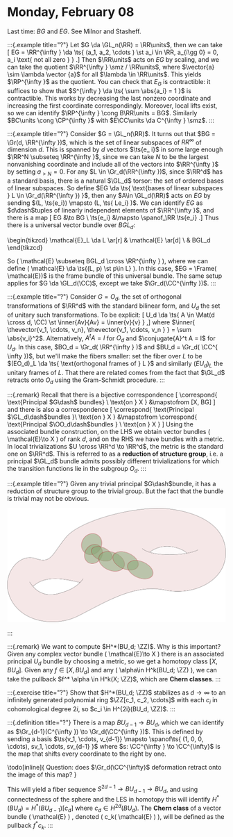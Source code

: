 # Monday, February 08

Last time: $BG$ and $EG$.
See Milnor and Stasheff.


:::{.example title="?"}
Let $G \da \GL_n(\RR) = \RR\units$, then we can take 
\[
EG = \RR^{\infty } \da \ts{ (a_1, a_2, \cdots ) \st a_i \in \RR, a_{i\gg 0} = 0, a_i \text{ not all zero } }
.\]
Then $\RR\units$ acts on $EG$ by scaling, and we can take the quotient $\RR^{\infty } \smz / \RR\units$, where $\vector{a} \sim \lambda \vector {a}$ for all $\lambda \in \RR\units$.
This yields $\RP^{\infty }$ as the quotient.
You can check that $E_G$ is contractible: it suffices to show that $S^{\infty } \da \ts{ \sum \abs{a_i} = 1 }$ is contractible.
This works by decreasing the last nonzero coordinate and increasing the first coordinate correspondingly.
Moreover, local lifts exist, so we can identify $\RP^{\infty } \cong B\RR\units = BG$.
Similarly $BC\units \cong \CP^{\infty }$ with $E\CC\units \da C^{\infty } \smz$.
:::


:::{.example title="?"}
Consider $G = \GL_n(\RR)$.
It turns out that $BG = \Gr(d, \RR^{\infty })$, which is the set of linear subspaces of $RR^{\infty }$ of dimension $d$.
This is spanned by $d$ vectors $\ts{e_ i}$ in some large enough $\RR^N \subseteq \RR^{\infty }$, since we can take $N$ to be the largest nonvanishing coordinate and include all of the vectors into $\RR^{\infty }$ by setting $a_{> N} = 0$.
For any $L \in \Gr_d(\RR^{\infty })$, since $\RR^d$ has a standard basis, there is a natural $\GL_d$ torsor: the set of ordered bases of linear subspaces.
So define $EG \da \ts{ \text{bases of linear subspaces } L \in \Gr_d(\RR^{\infty }) }$, then any $A\in \GL_d(\RR)$ acts on $EG$ by sending $(L, \ts{e_i}) \mapsto (L, \ts{ Le_i} )$.
We can identify $EG$ as $d\dash$tuples of linearly independent elements of $\RR^{\infty }$, and there is a map 
\[
EG &\to BG \\
\ts{e_i} &\mapsto \spanof_\RR \ts{e_i}
.\]
Thus there is a universal vector bundle over $BGL_d$:


\begin{tikzcd}
\mathcal{E}_L \da L 
  \ar[r] 
& 
\mathcal{E} 
  \ar[d] 
\\
& 
BGL_d
\end{tikzcd}

So \( \mathcal{E} \subseteq BGL_d \cross \RR^{\infty }  \), where we can define \( \mathcal{E} \da \ts{(L, p) \st p\in L}  \).
In this case, $EG = \Frame( \mathcal{E})$ is the frame bundle of this universal bundle. 
The same setup applies for $G \da \GL_d(\CC)$, except we take $\Gr_d(\CC^{\infty })$.
:::


:::{.example title="?"}
Consider $G = O_d$, the set of orthogonal transformations of $\RR^d$ with the standard bilinear form, and $U_d$ the set of unitary such transformations.
To be explicit:
\[
U_d \da \ts{ A \in \Mat(d \cross d, \CC) \st \inner{Av}{Av} = \inner{v}{v} }
,\]
where $\inner{ \thevector{v_1, \cdots, v_n}, \thevector{v_1, \cdots, v_n } } = \sum \abs{v_i}^2$.
Alternatively, $A^t A = I$ for $O_d$ and $\conjugate{A}^t A = I$ for $U_d$.
In this case, $BO_d = \Gr_d( \RR^{\infty } )$ and $BU_d = \Gr_d( \CC^{ \infty })$, but we'll make the fibers smaller: set the fiber over $L$ to be $(EO_d)_L \da \ts{ \text{orthogonal frames of } L }$ and similarly $(EU_d)_L$ the unitary frames of $L$.
That there are related comes from the fact that $\GL_d$ retracts onto $O_d$ using the Gram-Schmidt procedure.
:::


:::{.remark}
Recall that there is a bijective correspondence
\[
\correspond{
  \text{Principal $G\dash$ bundles}
  \\ \text{on } X
}
&\mapstofrom
  [X, BG]
\]
and there is also a correspondence 
\[
\correspond{
  \text{Principal $\GL_d\dash$bundles }\\
  \text{on } X
}
&\mapstofrom
\correspond{
  \text{Principal $\OO_d\dash$bundles } \\
  \text{on } X
}
\]
Using the associated bundle construction, on the LHS we obtain vector bundles \( \mathcal{E}\to X  \) of rank $d$, and on the RHS we have bundles with a metric.
In local trivializations $U \cross \RR^d \to \RR^d$, the metric is the standard one on $\RR^d$.
This is referred to as a **reduction of structure group**, i.e. a principal $\GL_d$ bundle admits possibly different trivializations for which the transition functions lie in the subgroup $O_d$.
:::


:::{.example title="?"}
Given any trivial principal $G\dash$bundle, it has a reduction of structure group to the trivial group.
But the fact that the bundle is trivial may not be obvious.

<!--\begin{tikzpicture}-->
<!--\fontsize{41pt}{1em} -->
<!--\node (node_one) at (0,0) { \import{/home/zack/SparkleShare/github.com/Notes/Class_Notes/2021/Spring/FourManifolds/sections/figures}{forbidden_donut.pdf_tex} };-->
<!--\end{tikzpicture}-->

![](figures/forbidden_donut.png)

:::


:::{.remark}
We want to compute $H^*(BU_d; \ZZ)$.
Why is this important?
Given any complex vector bundle \( \mathcal{E}\to X  \) there is an associated principal $U_d$ bundle by choosing a metric, so we get a homotopy class $[X, BU_d]$.
Given any $f\in [X, BU_d]$ and any \( \alpha\in H^k(BU_d; \ZZ) \), we can take the pullback $f^* \alpha \in H^k(X; \ZZ)$, which are **Chern classes**.
:::


:::{.exercise title="?"}
Show that $H^*(BU_d; \ZZ)$ stabilizes as $d\to \infty$ to an infinitely generated polynomial ring $\ZZ[c_1, c_2, \cdots]$ with each $c_i$ in cohomological degree $2i$, so $c_i \in H^{2i}(BU_d, \ZZ)$.
:::


:::{.definition title="?"}
There is a map $BU_{d-1} \to BU_d$, which we can identify as $\Gr_{d-1}(C^{\infty }) \to \Gr_d(\CC^{\infty })$.
This is defined by sending a basis $\ts{v_1, \cdots, v_{d-1}} \mapsto \spanof\ts{ (1, 0, 0, \cdots), sv_1, \cdots, sv_{d-1} }$ where $s: \CC^{\infty } \to \CC^{\infty}$ is the map that shifts every coordinate to the right by one.

\todo[inline]{
  Question: does $\Gr_d(\CC^{\infty}$ deformation retract onto the image of this map?
}

This will yield a fiber sequence $S^{2d-1} \to BU_{d-1} \to BU_d$, and using connectedness of the sphere and the LES in homotopy this will identify $H^*(BU_d) = H^*(BU_{d-1})[c_d]$ where $c_d \in H^{2d}(BU_d)$.
The **Chern class** of a vector bundle \( \mathcal{E}  \) , denoted \( c_k( \mathcal{E} )  \), will be defined as the pullback $f^* c_k$.
:::







